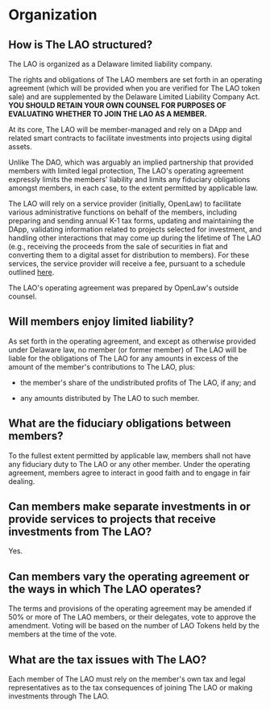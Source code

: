 # Organization

## How is The LAO structured?

The LAO is organized as a Delaware limited liability company.

The rights and obligations of The LAO members are set forth in an operating agreement (which will be provided when you are verified for The LAO token sale) and are supplemented by the Delaware Limited Liability Company Act. **YOU SHOULD RETAIN YOUR OWN COUNSEL FOR PURPOSES OF EVALUATING WHETHER TO JOIN THE LAO AS A MEMBER.**

At its core, The LAO will be member-managed and rely on a DApp and related smart contracts to facilitate investments into projects using digital assets.

Unlike The DAO, which was arguably an implied partnership that provided members with limited legal protection, The LAO's operating agreement expressly limits the members' liability and limits any fiduciary obligations amongst members, in each case, to the extent permitted by applicable law.

The LAO will rely on a service provider (initially, OpenLaw) to facilitate various administrative functions on behalf of the members, including preparing and sending annual K-1 tax forms, updating and maintaining the DApp, validating information related to projects selected for investment, and handling other interactions that may come up during the lifetime of The LAO (e.g., receiving the proceeds from the sale of securities in fiat and converting them to a digital asset for distribution to members). For these services, the service provider will receive a fee, pursuant to a schedule outlined [here](/FeesExpensesCarry).

The LAO's operating agreement was prepared by OpenLaw's outside counsel.

## Will members enjoy limited liability?

As set forth in the operating agreement, and except as otherwise provided under Delaware law, no member (or former member) of The LAO will be liable for the obligations of The LAO for any amounts in excess of the amount of the member's contributions to The LAO, plus:

- the member's share of the undistributed profits of The LAO, if any; and

- any amounts distributed by The LAO to such member.

## What are the fiduciary obligations between members?

To the fullest extent permitted by applicable law, members shall not have any fiduciary duty to The LAO or any other member. Under the operating agreement, members agree to interact in good faith and to engage in fair dealing.

## Can members make separate investments in or provide services to projects that receive investments from The LAO?

Yes.

## Can members vary the operating agreement or the ways in which The LAO operates?

The terms and provisions of the operating agreement may be amended if 50% or more of The LAO members, or their delegates, vote to approve the amendment. Voting will be based on the number of LAO Tokens held by the members at the time of the vote.

## What are the tax issues with The LAO?

Each member of The LAO must rely on the member's own tax and legal representatives as to the tax consequences of joining The LAO or making investments through The LAO.
